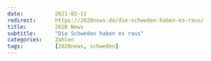 ```yaml
---
date:          2021-02-11
redirect:      https://2020news.de/die-schweden-haben-es-raus/
title:         2020 News
subtitle:      "Die Schweden haben es raus"
categories:    Zahlen
tags:          [2020news, schweden]
---
```

